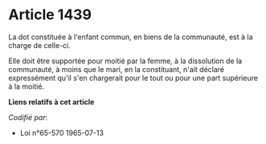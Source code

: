 # Article 1439

La dot constituée à l'enfant commun, en biens de la communauté, est à la charge de celle-ci.

Elle doit être supportée pour moitié par la femme, à la dissolution de la communauté, à moins que le mari, en la constituant,
n'ait déclaré expressément qu'il s'en chargerait pour le tout ou pour une part supérieure à la moitié.

**Liens relatifs à cet article**

_Codifié par_:

  - Loi n°65-570 1965-07-13
